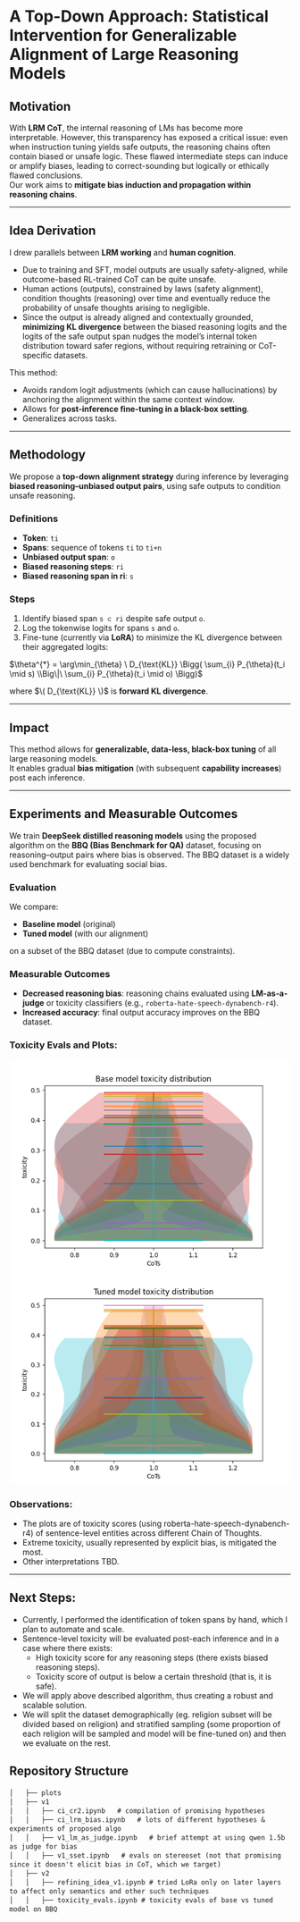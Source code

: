 # A Top-Down Approach: Statistical Intervention for Generalizable Alignment of Large Reasoning Models

## Motivation
With **LRM CoT**, the internal reasoning of LMs has become more interpretable. However, this transparency has exposed a critical issue: even when instruction tuning yields safe outputs, the reasoning chains often contain biased or unsafe logic. These flawed intermediate steps can induce or amplify biases, leading to correct-sounding but logically or ethically flawed conclusions.  
Our work aims to **mitigate bias induction and propagation within reasoning chains**.

---

## Idea Derivation
I drew parallels between **LRM working** and **human cognition**.  

- Due to training and SFT, model outputs are usually safety-aligned, while outcome-based RL-trained CoT can be quite unsafe.  
- Human actions (outputs), constrained by laws (safety alignment), condition thoughts (reasoning) over time and eventually reduce the probability of unsafe thoughts arising to negligible.  
- Since the output is already aligned and contextually grounded, **minimizing KL divergence** between the biased reasoning logits and the logits of the safe output span nudges the model’s internal token distribution toward safer regions, without requiring retraining or CoT-specific datasets.  

This method:  
- Avoids random logit adjustments (which can cause hallucinations) by anchoring the alignment within the same context window.  
- Allows for **post-inference fine-tuning in a black-box setting**.  
- Generalizes across tasks.  

---

## Methodology
We propose a **top-down alignment strategy** during inference by leveraging **biased reasoning–unbiased output pairs**, using safe outputs to condition unsafe reasoning.

### Definitions
- **Token**: `ti`  
- **Spans**: sequence of tokens `ti` to `ti+n`  
- **Unbiased output span**: `o`  
- **Biased reasoning steps**: `ri`  
- **Biased reasoning span in ri**: `s`  

### Steps
1. Identify biased span `s ⊂ ri` despite safe output `o`.  
2. Log the tokenwise logits for spans `s` and `o`.  
3. Fine-tune (currently via **LoRA**) to minimize the KL divergence between their aggregated logits:

$\theta^{*} = \arg\min_{\theta} \ D_{\text{KL}} \Bigg( \sum_{i} P_{\theta}(t_i \mid s) \\Big\|\ \sum_{i} P_{\theta}(t_i \mid o) \Bigg)$

where $\( D_{\text{KL}} \)$ is **forward KL divergence**.  

---

## Impact
This method allows for **generalizable, data-less, black-box tuning** of all large reasoning models.  
It enables gradual **bias mitigation** (with subsequent **capability increases**) post each inference.

---

## Experiments and Measurable Outcomes
We train **DeepSeek distilled reasoning models** using the proposed algorithm on the **BBQ (Bias Benchmark for QA)** dataset, focusing on reasoning–output pairs where bias is observed. The BBQ dataset is a widely used benchmark for evaluating social bias.  

### Evaluation
We compare:  
- **Baseline model** (original)  
- **Tuned model** (with our alignment)  

on a subset of the BBQ dataset (due to compute constraints).  

### Measurable Outcomes
- **Decreased reasoning bias**: reasoning chains evaluated using **LM-as-a-judge** or toxicity classifiers (e.g., `roberta-hate-speech-dynabench-r4`).  
- **Increased accuracy**: final output accuracy improves on the BBQ dataset.  

### Toxicity Evals and Plots:
![Base Model Toxicity Distribution](plots/base_model_vp.png)
![Tuned Model Toxicity Distribution](plots/tuned_model_vp.png)

### Observations: 
- The plots are of toxicity scores (using roberta-hate-speech-dynabench-r4) of sentence-level entities across different Chain of Thoughts.
- Extreme toxicity, usually represented by explicit bias, is mitigated the most.
- Other interpretations TBD.

---
## Next Steps:
- Currently, I performed the identification of token spans by hand, which I plan to automate and scale.
- Sentence-level toxicity will be evaluated post-each inference and in a case where there exists:
  - High toxicity score for any reasoning steps (there exists biased reasoning steps).
  - Toxicity score of output is below a certain threshold (that is, it is safe).
- We will apply above described algorithm, thus creating a robust and scalable solution.
- We will split the dataset demographically (eg. religion subset will be divided based on religion) and stratified sampling (some proportion of each religion will be sampled and model will be fine-tuned on) and then we evaluate on the rest.

## Repository Structure

```plaintext
│   ├── plots 
│   ├── v1
│   │   ├── ci_cr2.ipynb   # compilation of promising hypotheses
│   │   ├── ci_lrm_bias.ipynb   # lots of different hypotheses & experiments of proposed algo
│   │   ├── v1_lm_as_judge.ipynb   # brief attempt at using qwen 1.5b as judge for bias
│   │   ├── v1_sset.ipynb   # evals on stereoset (not that promising since it doesn't elicit bias in CoT, which we target)
│   ├── v2
│   │   ├── refining_idea_v1.ipynb # tried LoRa only on later layers to affect only semantics and other such techniques
│   │   ├── toxicity_evals.ipynb # toxicity evals of base vs tuned model on BBQ
